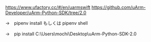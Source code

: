 https://www.ufactory.cc/#/en/uarmswift
https://github.com/uArm-Developer/uArm-Python-SDK/tree/2.0


→　pipenv install もしくは pipenv shell

→　pip install C:\Users\mochi\Desktop\uArm-Python-SDK-2.0
